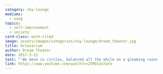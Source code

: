 ```yaml
---
category: sky-lounge
mediums:
  - song
topics:
  - self-improvement
  - society
card-class: work-cited
image: assets/images/categories/sky-lounge/dream_theater.jpg
title: Octavarium
author: Dream Theater
date: 2017-3-22
text: "'We move in circles, balanced all the while on a gleaming razor's edge. A perfect sphere colliding with our fate. This story ends where it began.'"
link: https://www.youtube.com/watch?v=ZVMIk3xYaYo
---
```

